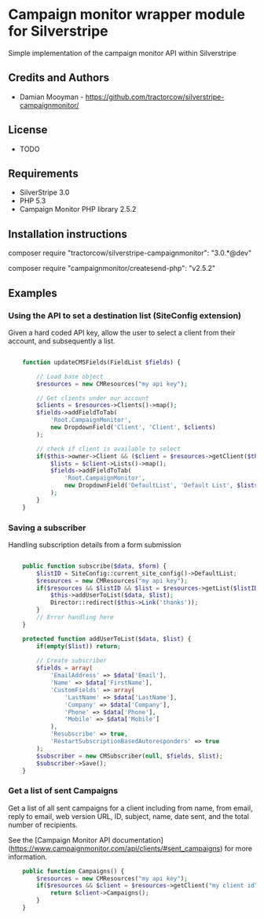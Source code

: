 # Campaign monitor wrapper module for Silverstripe

Simple implementation of the campaign monitor API within Silverstripe

## Credits and Authors

 * Damian Mooyman - <https://github.com/tractorcow/silverstripe-campaignmonitor/>

## License

 * TODO

## Requirements

 * SilverStripe 3.0
 * PHP 5.3
 * Campaign Monitor PHP library 2.5.2

## Installation instructions

composer require "tractorcow/silverstripe-campaignmonitor": "3.0.*@dev"

composer require "campaignmonitor/createsend-php": "v2.5.2"


## Examples

### Using the API to set a destination list (SiteConfig extension)

Given a hard coded API key, allow the user to select a client from their account,
and subsequently a list.

```php

	function updateCMSFields(FieldList $fields) {

		// Load base object
		$resources = new CMResources("my api key");

		// Get clients under our account
		$clients = $resources->Clients()->map();
		$fields->addFieldToTab(
			'Root.CampaignMonitor',
			new DropdownField('Client', 'Client', $clients)
		);

		// check if client is available to select
		if($this->owner->Client && ($client = $resources->getClient($this->owner->Client))) {
			$lists = $client->Lists()->map();
			$fields->addFieldToTab(
				'Root.CampaignMonitor',
				new DropdownField('DefaultList', 'Default List', $lists)
			);
		}
	}

```


### Saving a subscriber

Handling subscription details from a form submission

```php

	public function subscribe($data, $form) {
		$listID = SiteConfig::current_site_config()->DefaultList;
		$resources = new CMResources("my api key");
		if($resources && $listID && $list = $resources->getList($listID)) {
			$this->addUserToList($data, $list);
			Director::redirect($this->Link('thanks'));
		}
		// Error handling here
	}

	protected function addUserToList($data, $list) {
		if(empty($list)) return;
		
		// Create subscriber
		$fields = array(
			'EmailAddress' => $data['Email'],
			'Name' => $data['FirstName'],
			'CustomFields' => array(
				'LastName' => $data['LastName'],
				'Company' => $data['Company'],
				'Phone' => $data['Phone'],
				'Mobile' => $data['Mobile']
			),
			'Resubscribe' => true,
			'RestartSubscriptionBasedAutoresponders' => true
		);
		$subscriber = new CMSubscriber(null, $fields, $list);
		$subscriber->Save();
	}

```


### Get a list of sent Campaigns

Get a list of all sent campaigns for a client including from name, from email, 
reply to email, web version URL, ID, subject, name, date sent, and the total number of recipients.

See the [Campaign Monitor API documentation] (https://www.campaignmonitor.com/api/clients/#sent_campaigns) 
for more information.


```php
	public function Campaigns() {
		$resources = new CMResources("my api key");
		if($resources && $client = $resources->getClient("my client id")) {
			return $client->Campaigns();
		}
	}

```
